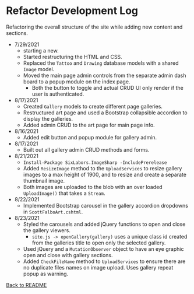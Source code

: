 # Refactor Development Log

Refactoring the overall structure of the site while adding new content and sections.

+ 7/29/2021
  + starting a new.
  + Started restructuring the HTML and CSS.
  + Replaced the `Tattoo` and `Drawing` database models with a shared `Image` model.  
  + Moved the main page admin controls from the separate admin dash board to a popup module on the index page.
    + Both the button to toggle and actual CRUD UI only render if the user is authenticated.
+ 8/17/2021
  + Created `Gallery` models to create different page galleries.
  + Restructured art page and used a Bootstrap collapsible accordion to display the galleries.
  + Added admin CRUD to the art page for main page info.
+ 8/16/2021
  + Added edit button and popup module for gallery admin.
+ 8/17/2021
  + Built out all gallery admin CRUD methods and forms.
+ 8/21/2021
  + `Install-Package SixLabors.ImageSharp -IncludePrerelease`
  + Added `ResizeImage` method to the `UploadServices` to resize gallery images to a max height of 1900, and to resize and create a separate thumbnail image.
  + Both images are uploaded to the blob with an over loaded `UploadImage()` that takes a `Stream`.
+ 8/22/2021
  + Implemented Bootstrap carousel in the gallery accordion dropdowns in `ScottFalboArt.cshtml`.
+ 8/23/2021
  + Styled the carousels and added jQuery functions to open and close the gallery viewers.
    + `site.js -> openGallery(gallery)` uses a unique class id created from the galleries title to open only the selected gallery.
  + Used jQuery and a `MutationObserver` object to have an eye graphic open and close with gallery sections.
  + Added `CheckFileName` method to `UploadServices` to ensure there are no duplicate files names on image upload.  Uses gallery repeat popup as warning.


[Back to README](README.md#refactor-development-log)